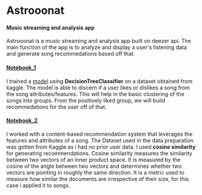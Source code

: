 # Astrooonat
#### Music streaming and analysis app
Astrooonat is a music streaming and analysis app built on deezer api. The main function of the app is to analyze and display a user's listening data and generate song recommedations based off that.

#### [Notebook_1](https://github.com/Josiah-Jovido/Astrooonat/blob/main/Notebooks/Notebook_1.ipynb)
I trained a [model](https://github.com/Josiah-Jovido/Astrooonat/blob/main/Notebooks/model.pkl) using **DecisionTreeClassifier** on a dataset obtained from kaggle. The model is able to discern if a user likes or dislikes a song from the song attributes/features. This will help in the basic clustering of the songs into groups. From the positively liked group, we will build recommedations for the user off of that.

#### [Notebook_2](https://github.com/Josiah-Jovido/Astrooonat/blob/main/Notebooks/Notebook_2.ipynb)
I worked with a content-based recommendation system that leverages the features and attributes of a song. The Dataset used in the data preparation was gotten from Kaggle as i had no prior user data. I used **cosine similarity** for generating recommendations. Cosine similarity measures the similarity between two vectors of an inner product space. It is measured by the cosine of the angle between two vectors and determines whether two vectors are pointing in roughly the same direction. It is a metric used to measure how similar the documents are irrespective of their size, for this case i applied it to songs.
